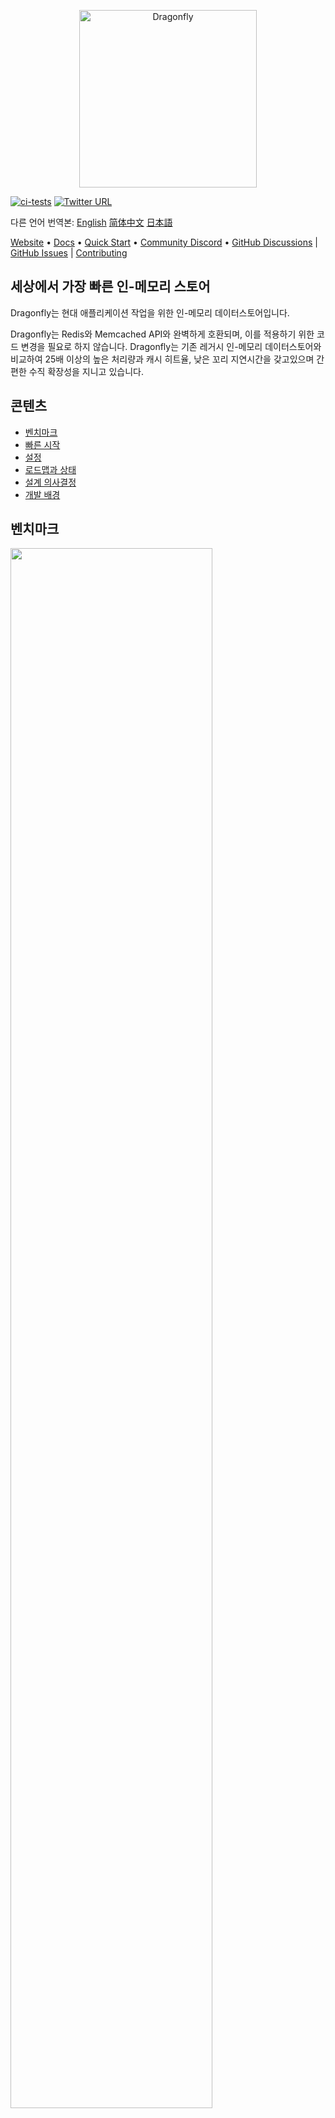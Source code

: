 <p align="center">
  <a href="https://dragonflydb.io">
    <img  src="/.github/images/logo-full.svg"
      width="284" border="0" alt="Dragonfly">
  </a>
</p>

[![ci-tests](https://github.com/dragonflydb/dragonfly/actions/workflows/ci.yml/badge.svg)](https://github.com/dragonflydb/dragonfly/actions/workflows/ci.yml) [![Twitter URL](https://img.shields.io/twitter/follow/dragonflydbio?style=social)](https://twitter.com/dragonflydbio)

다른 언어 번역본:  [English](README.zh-CN.md) [简体中文](README.zh-CN.md) [日本語](README.ja-JP.md)

[Website](https://www.dragonflydb.io/) • [Docs](https://dragonflydb.io/docs) • [Quick Start](https://www.dragonflydb.io/docs/getting-started) • [Community Discord](https://discord.gg/HsPjXGVH85) • [GitHub Discussions](https://github.com/dragonflydb/dragonfly/discussions) | [GitHub Issues](https://github.com/dragonflydb/dragonfly/issues) | [Contributing](https://github.com/dragonflydb/dragonfly/blob/main/CONTRIBUTING.md)

## 세상에서 가장 빠른 인-메모리 스토어

Dragonfly는 현대 애플리케이션 작업을 위한 인-메모리 데이터스토어입니다. 

Dragonfly는 Redis와 Memcached API와 완벽하게 호환되며, 이를 적용하기 위한 코드 변경을 필요로 하지 않습니다. Dragonfly는 기존 레거시 인-메모리 데이터스토어와 비교하여 25배 이상의 높은 처리량과 캐시 히트율, 낮은 꼬리 지연시간을 갖고있으며 간편한 수직 확장성을 지니고 있습니다.

## 콘텐츠

- [벤치마크](#benchmarks)
- [빠른 시작](https://github.com/dragonflydb/dragonfly/tree/main/docs/quick-start)
- [설정](#configuration)
- [로드맵과 상태](#roadmap-status)
- [설계 의사결정](#design-decisions)
- [개발 배경](#background)

## <a name="benchmarks"><a/>벤치마크

<img src="http://static.dragonflydb.io/repo-assets/aws-throughput.svg" width="80%" border="0"/>

벤치마크에 따르면, Dragonfly는 레디스와 비교하여 처리량이 25배이상 증가하였고, c6gn.16xlarge 인스턴스에서 3.8M QPS를 돌파하였음을 보여줍니다.

Dragonfly의 피크 처리량에서의 99퍼센트 지연 시간 지표:

| op    | r6g   | c6gn  | c7g   |
|-------|-------|-------|-------|
| set   | 0.8ms | 1ms   | 1ms   |
| get   | 0.9ms | 0.9ms | 0.8ms |
| setex | 0.9ms | 1.1ms | 1.3ms |

*모든 벤치마크는 서버 및 인스턴스 유형별로 조정된 스레드 수를 사용하여 `memtier_benchmark`(아래를 참고) 수행되었습니다. `memtier`는 별도의 c6gn.16xlarge 머신에서 실행되었습니다. 저희는 테스트 종료 이후에도 유효하게 유지되도록 보장하기 위해 SETEX 벤치마크의 만료 시간을 500으로 설정하였습니다.*

```bash
  memtier_benchmark --ratio ... -t <threads> -c 30 -n 200000 --distinct-client-seed -d 256 \
     --expiry-range=...
```

파이프라인 모드에서 `--pipeline=30`은 Dragonfly가 SET 연산으로 **10M QPS**, GET 연산으로 **15M QPS**에 도달할 수 있음을 나타냅니다.

### Dragonfly vs. Memcached

저희는 AWS의 c6gn.16xlarge 인스턴스에서 Dragonfly와 Memcached를 비교하는 작업을 수행했습니다.

비슷한 지연시간을 가진 상황에서, Dragonfly의 처리량은 쓰기 및 읽기 작업 모두에서 Memcached보다 성능이 뛰어났습니다. 쓰기 작업에서는 [Memcached의 쓰기 경로](docs/memcached_benchmark.md)에서의 경합으로 인하여 Dragonfly가 보다 적은 지연시간을 보였다는 점이 입증되었습니다.

#### SET 벤치마크

| Server    | QPS(thousands qps) | latency 99% | 99.9%   |
|:---------:|:------------------:|:-----------:|:-------:|
| Dragonfly |  🟩 3844           |🟩 0.9ms     | 🟩 2.4ms |
| Memcached |   806              |   1.6ms     | 3.2ms    |

#### GET 벤치마크

| Server    | QPS(thousands qps) | latency 99% | 99.9%   |
|-----------|:------------------:|:-----------:|:-------:|
| Dragonfly | 🟩 3717            |   1ms       | 2.4ms   |
| Memcached |   2100             |  🟩 0.34ms  | 🟩 0.6ms |

Memcached는 읽기 벤치마크의 지연 시간은 적었지만, 처리량도 낮았습니다.

### 메모리 효율

메모리 효율을 테스트하기 위해서, 저희는 `debug populate 5000000 key 1024` 명령어를 활용하여 Dragonfly와 Redis에 ~5GB 정도의 데이터를 채운 후, `memtier` 를 통하여 업데이트 트래픽을 전송한 후, `bgsave` 명령을 통하여 스냅샷을 시작했습니다.

이 그림은 메모리 효율 측면에서 각 서버가 어떻게 동작했는지 보여줍니다. 

<img src="http://static.dragonflydb.io/repo-assets/bgsave-memusage.svg" width="70%" border="0"/>

Dragonfly는 유휴 상태에서 Redis보다 메모리 효율이 30% 더 좋았으며, 스냅샷 단계에서 메모리 사용량이 눈에 띄게 증가하지 않았습니다. Redis는 고점에서 Dragonfly에 비해 메모리 사용량이 약 3배 증가하였습니다.

Dragonfly는 스냅샷 단계를 몇 초안에 더 빨리 마쳤습니다. 

Dragonfly의 메모리 효율에 대한 정보가 더 필요하시다면, 저희의 [Dastable 문서](/docs/dashtable.md)를 참고하시기 바랍니다.


## <a name="configuration"><a/>설정

Dragonfly는 적용 가능한 Redis 인수를 지원합니다. 예를 들면, `dragonfly --requirepass=foo --bind localhost`와 같은 명령어를 사용할 수 있습니다.

Dragonfly는 현재 아래와 같은 Redis 인수들을 지원합니다 : 
  * `port`: Redis 연결 포트 (`기본값: 6379`).
  * `bind`: `localhost`를 사용하여 로컬호스트 연결만 허용하거나 공용 IP 주소를 사용하여 해당 IP 주소에 연결을 허용합니다.(즉, 외부에서도 가능)
  * `requirepass`: AUTH 인증을 위한 패스워드 (`기본값: ""`).
  * `maxmemory`: 데이터베이스에서 사용하는 최대 메모리 제한(사람이 읽을 수 있는 바이트 단위) (`기본값: 0`). `maxmemory` 의 값이 `0` 이면 프로그램이 최대 메모리 사용량을 자동으로 결정합니다.
  * `dir`: Dragonfly Docker는 스냅샷을 위해 기본적으로 `/data` 폴더를 사용하고, CLI은 `""`을 사용합니다. Docker 옵션인 `-v` 을 통해서 호스트 폴더에 매핑할 수 있습니다.
  * `dbfilename`: 저장하고 불러올 데이터베이스 파일 이름 (`기본값: dump`).

아래는 Dragonfly 전용 인수 입니다 : 
  * `memcached_port`: Memcached 호환 API를 위한 포트 (`기본값: disabled`).
  * `keys_output_limit`: `keys` 명령을 통해 반환 되는 최대 키의 수 (`기본값: 8192`). `keys` 명령은 위험하기 때문에, 너무 많은 키를 가져올 때 메모리 사용량이 급증하지 않도록 결과를 해당 인수만큼 잘라냅니다.
  * `dbnum`: `select` 명령에 대해 지원되는 최대 데이터베이스 수.
  * `cache_mode`: 아래의 섹션 [새로운 캐시 설계](#novel-cache-design)을 참고해주시기 바랍니다.
  * `hz`: 키가 만료되었는지를 판단하는 빈도(`기본값: 100`). 낮은 빈도는 키 방출이 느려지는 대신, 유휴 상태일 때 CPU 사용량을 줄입니다. 
  * `save_schedule`: UTC 기준으로 스냅샷을 HH:MM(24시간제) 형식으로 저장하기 위한 Glob 패턴 (`기본값: ""`).
  * `primary_port_http_enabled`: `true` 인 경우 HTTP 콘솔로 메인 TCP 포트 접근을 허용합니다. (`기본값: true`).
  * `admin_port`: 할당된 포트에서 관리자 콘솔 접근을 활성화합니다. (`기본값: disabled`). HTTP와 RESP 프로토콜 모두를 지원합니다.
  * `admin_bind`: 주어진 주소에 관리자 콘솔 TCP 연결을 바인딩합니다. (`기본값: any`). HTTP와 RESP 프로토콜 모두를 지원합니다.
  * `admin_nopass`: 할당된 포트에 대해서 인증 토큰 없이 관리자 콘솔 접근을 활성화합니다. (`default: false`). HTTP와 RESP 프로토콜 모두를 지원합니다.
  * `cluster_mode`: 클러스터 모드가 지원됩니다. (`기본값: ""`). 현재는`emulated` 만 지원합니다.
  * `cluster_announce_ip`: 클러스터 명령을 클라이언트에게 알리는 IP 주소.


### 주요 옵션을 활용한 실행 스크립트 예시:

```bash
./dragonfly-x86_64 --logtostderr --requirepass=youshallnotpass --cache_mode=true -dbnum 1 --bind localhost --port 6379  --save_schedule "*:30" --maxmemory=12gb --keys_output_limit=12288 --dbfilename dump.rdb
```

인수들은 `dragonfly --flagfile <filename>`을 실행하여 설정 파일을 통해서도 전달할 수 있습니다. 전달될 파일은 각 줄에 키-값 형태의 플래그 나열 하기위해 등호를 사용합니다.

로그 관리나 TLS 지원과 같은 추가 옵션을 확인하고 싶다면, `dragonfly --help` 를 실행해보시길 바랍니다.

## <a name="roadmap-status"><a/>로드맵과 상태

Dragonfly는 현재 ~185개의 Redis 명령어들과 `cas` 뿐만 아니라 모든 Memcache 명령어를 지원합니다. 이는 거의 Redis 5 API와 동등하며, Dragonfly의 다음 마일스톤은 기본 기능 을 안정화하고 복제 API를 구현하는 것입니다. 아직 구현되지 않은 필요한 명령가 있다면, 이슈를 오픈해주세요.

Draginfly 고유 복제기능을 위해, 저희는 몇 배 높은 속도를 지원할 수 있는 분산 로그 형식을 설계하고 있습니다.

복제 기능을 추가한 뒤에 저희는 Redis 3-6 API에 해당되는 누락 명령어들을 계속 추가할 예정입니다.

Dragonfly에 의해 현재 지원되는 명령어를 확인하기 위해서 [명령어 레퍼런스](https://dragonflydb.io/docs/category/command-reference)를 참고해주시기 바랍니다.

## <a name="design-decisions"><a/>설계 의사결정

### 새로운 캐시 설계

Dragonfly는 단순하고 메모리 효율적인 단일, 통합, 적응형 캐싱 알고리즘을 제공합니다.

`--cache_mode=true` 플래그를 전달하여 캐싱 모드를 활성화할 수 있습니다. 이 모드가 활성화되면, Dragonfly는 `maxmemory` 한도에 가까워질 때만, 미래에 재사용 될 가능성이 가장 낮은 항목을 방출합니다. 

### 상대적인 정확성을 가진 만료 기한

만료 범위는 약 ~4년으로 제한됩니다.

밀리초 단위의 정밀한 만료 기한(PEXPIRE, PSETEX, 등)은 **134217727ms (대략 37 시간) 보다 큰 기한에 대해** 가장 가까운 초로 반올림됩니다. 이는 0.001% 미만의 오차를 가지며, 큰 범위에 대해 적용될 때는 수용 가능한 수준입니다. 만약 이런 방식이 사용사례에 적합하지 않다면, 문의를 주시거나 해당 사용사례를 설명하는 이슈를 오픈해주세요.

Dragonfly와 Redis의 만료 기한에 대한 구현의 차이는 [여기서 확인하실 수 있습니다](docs/differences.md).

### 네이티브 HTTP 콘솔과 Prometheus 호환 매트릭

기본적으로, Dragonfly는 메인 TCP 포트(6379)에 HTTP 접근을 허용합니다. 즉, Redis 프로토콜과 HTTP 프로토콜 모두를 통해 Dragonfly에 연결할 수 있습니다. - 서버는 연결 초기화 과정에서 프로토콜을 자동으로 인식합니다. 웹 브라우저를 통하여 시도해보시기 바랍니다. 현재 HTTP 접근은 많은 정보를 제공하지 않지만, 유용한 디버깅 및 관리 정보를 향후 추가할 예정입니다.

`:6379/metrics` 에 접근하게 되면, Prometheus 호환 매트릭을 확인할 수 있습니다.

Prometheus에서 내보내는 매트릭들은 Grafana 대시보드와 호환됩니다. 자세한 내용은 [여기](tools/local/monitoring/grafana/provisioning/dashboards/dashboard.json)를 참조해주세요.

중요! HTTP 노솔은 안전한 네트워크 내에서 접근하도록 설계되었습니다. Dragonfly의 TCP 포트를 외부로 노출한다면, `--http_admin_console=false` 혹은 `--nohttp_admin_console`과 같은 인수를 활용하여 콘솔을 비활성화하는 것을 조언해드립니다.


## <a name="background"><a/>개발배경

Dragonfly는 2022년에 인-메모리 데이터스토어를 설계한다면 어땠을까에 대한 실험으로 시작되었습니다. 클라우드 회사에서 근무한 엔지니어 및 메모리 스토어 사용자의 경험을 바탕으로, 저희는 Dragonfly에 핵심적인 두 가지 핵심 특성을 보존해야함을 알았습니다: 모든 작업에 대한 원자성 보장과 매우 높은 처리량에 대한 밀리초 이하의 낮은 지연 시간을 보장하는 것이었습니다.

첫 번째 문제는 오늘날 퍼블릭 클라우드 환경에서 사용 가능한 서버를 사용하여 CPU, 메모리 및 I/O 자원을 어떻게 최대한 활용할 수 있을지였습니다. 이 문제를 해결하기 위해 저희는 [비공유 아키텍처(Shared Nothing Architecture)](https://en.wikipedia.org/wiki/Shared-nothing_architecture)를 사용했습니다. 이는 저희가 메모리 스토어의 각 스레드 사이의 키 공간을 분할할 수 있게하였습니다. 이를 통해 각 스레드들은 그들의 딕셔너리 데이터들의 조각을 관리할 수 있게 되었습니다. 저희는 이 조각들을 "샤드(shards)"라 불렀습니다. 비공유 아키텍처에 대한 스레드 및 I/O 관리를 위한 라이브러리는 [여기](https://github.com/romange/helio)에서 오픈소스로 제공됩니다.

멀티-키 작업에 대한 원자성 보장을 위해, Dragonfly의 트랜잭션 프레임워크를 개발하기 위해 저희는 최근 학계의 연구 발전을 활용했고 ["VLL: a lock manager redesign for main memory database systems”](https://www.cs.umd.edu/~abadi/papers/vldbj-vll.pdf) 논문을 채택했습니다. 비공유 아키텍처와 VLL의 선택은 우리가 뮤텍스나 스핀락을 사용하지 않고도 원자적 멀티-키 작업을 구성할 수 있게 했습니다.
이것은 저희의 PoC에 있어서 주요한 마일스톤이었고, 그 성능은 다른 상용 및 오픈소스 솔루션보다 성능이 뛰어났습니다. 

두 번째 문제는 새로운 저장소를 위하여 더 효율적인 데이터 구조를 설계하는 것이었습니다. 이 목표를 달성하기 위해서 저희는 핵심 해시테이블 구조를 ["Dash: Scalable Hashing on Persistent Memory"](https://arxiv.org/pdf/2003.07302.pdf) 논문을 기반으로 작업했습니다. 이 논문은 영속적인 메모리 도메인을 중심으로 다루며, 이는 메인-메모리 저장소와 직접적인 연관관계는 없었습니다. 하지만 여전히 저희 문제를 해결하기 위해서 가장 적합했습니다. 해당 논문의 제안된 해시테이블 설계는 저희가 레디스 딕셔너리에 표현된 두 가지 특별한 특성을 유지 가능하게 해줬습니다: 데이터스토어 확장 중 증분 해싱 기능과 상태 없는 스캔 작업을 사용하여 변화하는 딕셔너리를 순회하는 능력이었습니다. 이 두 가지 속성 외에도 Dash는 CPU와 메모리 사용에서 더 효율적입니다. 저희는 다음과 같은 기능들로 더욱 혁신할 수 있었습니다:
 * TTL 레코드에 대한 효율적인 만료 처리
 * LRU와 LFU 같은 다른 캐시 전략보다 더 높은 히트율을 달성하는 새로운 캐시 방출 알고리즘과 **제로 메모리 오버헤드**.
 * 새로운 **fork-less** 스냅샷 알고리즘.

저희는 Dragonfly의 기반을 구축하고 성능에 만족하게 되었을 때, Redis와 Memcached의 기능을 구현하기 시작했습니다. 저희는 약 185개의 Redis 명령(대략적으로 Redis 5.0 API와 동등)과 13개의 Memecached 명령을 구현했습니다.

마지막으로, <br>
<em>저희의 임무는 최신 하드웨어 발전을 활용하는 클라우드 작업을 위한 멋진 설계와 초고속 처리량 그리고 비용효율적인 인-메모리 데이터스토어를 만드는 것입니다. 저희는 현재 솔루션의 제품 API들이나 제안을 유지하면서 당면 과제를 해결하고자 합니다.
</em>
